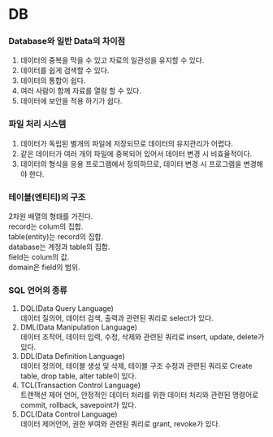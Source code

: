 # DB  


### Database와 일반 Data의 차이점  
1. 데이터의 중복을 막을 수 있고 자료의 일관성을 유지할 수 있다.  
2. 데이터를 쉽게 검색할 수 있다.  
3. 데이터의 통합이 쉽다.  
4. 여러 사람이 함께 자료를 열람 할 수 있다.  
5. 데이터에 보안을 적용 하기가 쉽다.  


### 파일 처리 시스템  
1. 데이터가 독립된 별개의 파일에 저장되므로 데이터의 유지관리가 어렵다.  
2. 같은 데이터가 여러 개의 파일에 중복되어 있어서 데이터 변경 시 비효율적이다.  
3. 데이터의 형식을 응용 프로그램에서 정의하므로, 데이터 변경 시 프로그램을 변경해야 한다.  


### 테이블(엔티티)의 구조  
2차원 배열의 형태를 가진다.  
record는 colum의 집합.  
table(entity)는 record의 집합.  
database는 계정과 table의 집합.  
field는 colum의 값.  
domain은 field의 범위.  


### SQL 언어의 종류  
1. DQL(Data Query Language)  
데이터 질의어, 데이터 검색, 출력과 관련된 쿼리로 select가 있다.  
2. DML(Data Manipulation Language)  
데이터 조작어, 데이터 입력, 수정, 삭제와 관련된 쿼리로 insert, update, delete가 있다.
3. DDL(Data Definition Language)  
데이터 정의어, 테이블 생성 및 삭제, 테이블 구조 수정과 관련된 쿼리로 Create table, drop table, alter table이 있다.  
4. TCL(Transaction Control Language)  
트랜잭션 제어 언어, 안정적인 데이터 처리를 위한 데이터 처리와 관련된 명령어로 commit, rollback, savepoint가 있다.  
5. DCL(Data Control Language)  
데이터 제어언어, 권한 부여와 관련된 쿼리로 grant, revoke가 있다.  